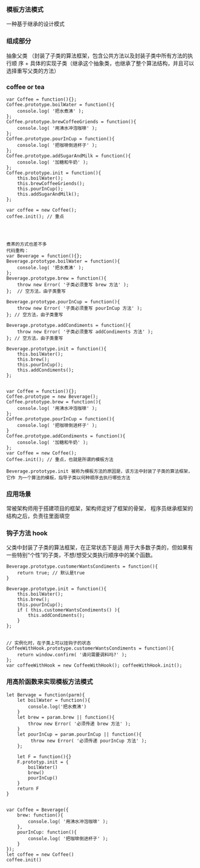 ### 模板方法模式
一种基于继承的设计模式
### 组成部分
抽象父类 （封装了子类的算法框架，包含公共方法以及封装子类中所有方法的执行顺 序
+
具体的实现子类（继承这个抽象类，也继承了整个算法结构，并且可以选择重写父类的方法）

### coffee or tea
    var Coffee = function(){};
    Coffee.prototype.boilWater = function(){
        console.log( '把水煮沸' );
    };
    Coffee.prototype.brewCoffeeGriends = function(){
        console.log( '用沸水冲泡咖啡' );
    };
    Coffee.prototype.pourInCup = function(){
        console.log( '把咖啡倒进杯子' );
    };
    Coffee.prototype.addSugarAndMilk = function(){
        console.log( '加糖和牛奶' );
    };
    Coffee.prototype.init = function(){
        this.boilWater();
        this.brewCoffeeGriends();
        this.pourInCup();
        this.addSugarAndMilk();
    };

    var coffee = new Coffee();
    coffee.init(); // 重点




    煮茶的方式也差不多
    代码重构：
    var Beverage = function(){};
    Beverage.prototype.boilWater = function(){ 
        console.log( '把水煮沸' );
    };
    Beverage.prototype.brew = function(){
        throw new Error( '子类必须重写 brew 方法' );
    };  // 空方法，由子类重写

    Beverage.prototype.pourInCup = function(){
        throw new Error( '子类必须重写 pourInCup 方法' );
    }; // 空方法，由子类重写

    Beverage.prototype.addCondiments = function(){
        throw new Error( '子类必须重写 addCondiments 方法' );
    }; // 空方法，由子类重写

    Beverage.prototype.init = function(){ 
        this.boilWater();
        this.brew();
        this.pourInCup(); 
        this.addCondiments();
    };


    var Coffee = function(){}; 
    Coffee.prototype = new Beverage();
    Coffee.prototype.brew = function(){ 
        console.log( '用沸水冲泡咖啡' );
    };
    Coffee.prototype.pourInCup = function(){
        console.log( '把咖啡倒进杯子' );
    }
    Coffee.prototype.addCondiments = function(){    
        console.log( '加糖和牛奶' );
    };
    var Coffee = new Coffee(); 
    Coffee.init(); // 重点，也就是所谓的模板方法

    Beverage.prototype.init 被称为模板方法的原因是，该方法中封装了子类的算法框架，它作 为一个算法的模板，指导子类以何种顺序去执行哪些方法

### 应用场景
常被架构师用于搭建项目的框架，架构师定好了框架的骨架， 程序员继承框架的结构之后，负责往里面填空

### 钩子方法 hook
父类中封装了子类的算法框架，在正常状态下是适 用于大多数子类的，但如果有一些特别“个性”的子类，不想/想受父类执行顺序中的某个函数。

    Beverage.prototype.customerWantsCondiments = function(){
        return true; // 默认是true
    }

    Beverage.prototype.init = function(){
        this.boilWater();
        this.brew();
        this.pourInCup();
        if ( this.customerWantsCondiments() ){
            this.addCondiments();
        }
    };


    // 实例化时，在子类上可以挂钩子的状态
    CoffeeWithHook.prototype.customerWantsCondiments = function(){
        return window.confirm( '请问需要调料吗?' );
    };
    var coffeeWithHook = new CoffeeWithHook(); coffeeWithHook.init();

### 用高阶函数来实现模板方法模式
    let Bervage = function(parm){
        let boilWater = function(){
            console.log('把水煮沸')
        }
        let brew = param.brew || function(){
            throw new Error( '必须传递 brew 方法' );
        }
        let pourInCup = param.pourInCup || function(){
             throw new Error( '必须传递 pourInCup 方法' );
        };

        let F = function(){}
        F.prototyp.init = {
            boilWater()
            brew()
            pourInCup()
        }
        return F
    }


    var Coffee = Beverage({
        brew: function(){
            console.log( '用沸水冲泡咖啡' );
        },
        pourInCup: function(){
            console.log( '把咖啡倒进杯子' );
        }
    });
    let coffee = new Coffee()
    coffee.init()
